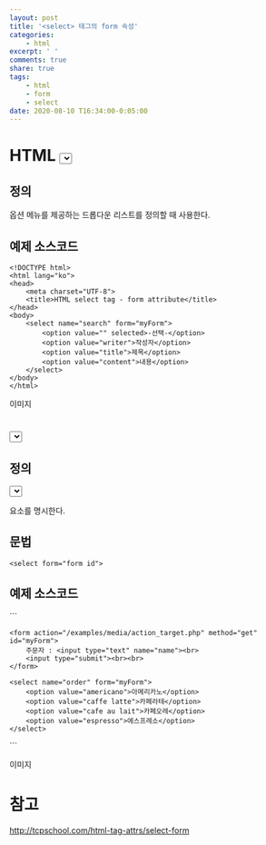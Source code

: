 ```yaml
---
layout: post
title: '<select> 태그의 form 속성'
categories:
    - html
excerpt: ' '
comments: true
share: true
tags:
    - html
    - form
    - select
date: 2020-08-10 T16:34:00-0:05:00
---
```


# HTML <select> 태그
## 정의
옵션 메뉴를 제공하는 드롭다운 리스트를 정의할 때 사용한다.

## 예제 소스코드
```
<!DOCTYPE html>
<html lang="ko">
<head>
	<meta charset="UTF-8">
	<title>HTML select tag - form attribute</title>
</head>
<body>
    <select name="search" form="myForm">
      	<option value="" selected>-선택-</option>
        <option value="writer">작성자</option>
        <option value="title">제목</option>
        <option value="content">내용</option>
    </select>
</body>
</html>
```

이미지

# <select> 태그의 form 속성
## 정의
<select> 태그의 form 속성은 해당 드롭다운 리스트가 포함될 하나 이상의 <form> 요소를 명시한다.

## 문법
```
<select form="form id">
```

## 예제 소스코드
​```
<!DOCTYPE html>
<html lang="ko">
<head>
	<meta charset="UTF-8">
	<title>HTML select tag - form attribute</title>
</head>
<body>

    <form action="/examples/media/action_target.php" method="get" id="myForm">
        주문자 : <input type="text" name="name"><br>
        <input type="submit"><br><br>
    </form>

    <select name="order" form="myForm">
        <option value="americano">아메리카노</option>
        <option value="caffe latte">카페라테</option>
        <option value="cafe au lait">카페오레</option>
        <option value="espresso">에스프레소</option>
    </select>
    
</body>
</html>
```

이미지

# 참고
http://tcpschool.com/html-tag-attrs/select-form